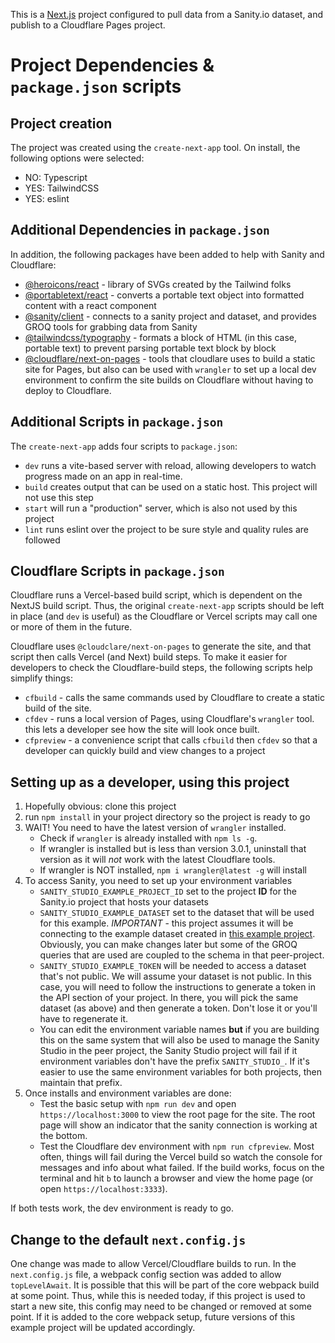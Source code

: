 This is a [Next.js](https://nextjs.org/) project configured to pull data from a Sanity.io dataset, and publish to a Cloudflare Pages project.

# Project Dependencies & `package.json` scripts

## Project creation

The project was created using the `create-next-app` tool.  On install, the following options were selected:

- NO: Typescript
- YES: TailwindCSS
- YES: eslint

## Additional Dependencies in `package.json`

In addition, the following packages have been added to help with Sanity and Cloudflare:

- [@heroicons/react](https://github.com/tailwindlabs/heroicons#readme) - library of SVGs created by the Tailwind folks
- [@portabletext/react](https://github.com/portabletext/react-portabletext#readme) - converts a portable text object into formatted content with a react component
- [@sanity/client](https://github.com/sanity-io/client) - connects to a sanity project and dataset, and provides GROQ tools for grabbing data from Sanity
- [@tailwindcss/typography](https://github.com/tailwindlabs/tailwindcss-typography#readme) - formats a block of HTML (in this case, portable text) to prevent parsing portable text block by block
- [@cloudflare/next-on-pages](https://www.npmjs.com/package/@cloudflare/next-on-pages) - tools that cloudlare uses to build a static site for Pages, but also can be used with `wrangler` to set up a local dev environment to confirm the site builds on Cloudflare without having to deploy to Cloudflare.

## Additional Scripts in `package.json`

The `create-next-app` adds four scripts to `package.json`:

- `dev` runs a vite-based server with reload, allowing developers to watch progress made on an app in real-time.
- `build` creates output that can be used on a static host. This project will not use this step
- `start` will run a "production" server, which is also not used by this project
- `lint` runs eslint over the project to be sure style and quality rules are followed

## Cloudflare Scripts in `package.json`

Cloudflare runs a Vercel-based build script, which is dependent on the NextJS build script. Thus, the original `create-next-app` scripts should be left in place (and `dev` is useful) as the Cloudflare or Vercel scripts may call one or more of them in the future.

Cloudflare uses `@cloudclare/next-on-pages` to generate the site, and that script then calls Vercel (and Next) build steps. To make it easier for developers to check the Cloudflare-build steps, the following scripts help simplify things:

- `cfbuild` - calls the same commands used by Cloudflare to create a static build of the site.
- `cfdev` - runs a local version of Pages, using Cloudflare's `wrangler` tool. this lets a developer see how the site will look once built.
- `cfpreview` - a convenience script that calls `cfbuild` then `cfdev` so that a developer can quickly build and view changes to a project

## Setting up as a developer, using this project

1. Hopefully obvious: clone this project
2. run `npm install` in your project directory so the project is ready to go
3. WAIT!  You need to have the latest version of `wrangler` installed.
    - Check if `wrangler` is already installed with `npm ls -g`.
    - If wrangler is installed but is less than version 3.0.1, uninstall that version as it will *not* work with the latest Cloudflare tools.
    - If wrangler is NOT installed, `npm i wrangler@latest -g` will install
4. To access Sanity, you need to set up your environment variables
    - `SANITY_STUDIO_EXAMPLE_PROJECT_ID` set to the project **ID** for the Sanity.io project that hosts your datasets
    - `SANITY_STUDIO_EXAMPLE_DATASET` set to the dataset that will be used for this example.  *IMPORTANT* - this project assumes it will be connecting to the example dataset created in [this example project](https://github.com/mbakaitis/san-next-flare-cms). Obviously, you can make changes later but some of the GROQ queries that are used are coupled to the schema in that peer-project.
    - `SANITY_STUDIO_EXAMPLE_TOKEN` will be needed to access a dataset that's not public.  We will assume your dataset is not public.  In this case, you will need to follow the instructions to generate a token in the API section of your project.  In there, you will pick the same dataset (as above) and then generate a token.  Don't lose it or you'll have to regenerate it.
    - You can edit the environment variable names **but** if you are building this on the same system that will also be used to manage the Sanity Studio in the peer project, the Sanity Studio project will fail if it environment variables don't have the prefix `SANITY_STUDIO_`.  If it's easier to use the same environment variables for both projects, then maintain that prefix.
5. Once installs and environment variables are done:
    - Test the basic setup with `npm run dev` and open `https://localhost:3000` to view the root page for the site.  The root page will show an indicator that the sanity connection is working at the bottom.
    - Test the Cloudflare dev environment with `npm run cfpreview`.  Most often, things will fail during the Vercel build so watch the console for messages and info about what failed.  If the build works, focus on the terminal and hit `b` to launch a browser and view the home page (or open `https://localhost:3333`).
  
If both tests work, the dev environment is ready to go.

## Change to the default `next.config.js`

One change was made to allow Vercel/Cloudflare builds to run.  In the `next.config.js` file, a webpack config section was added to allow `topLevelAwait`.  It is possible that this will be part of the core webpack build at some point.  Thus, while this is needed today, if this project is used to start a new site, this config may need to be changed or removed at some point.  If it is added to the core webpack setup, future versions of this example project will be updated accordingly.